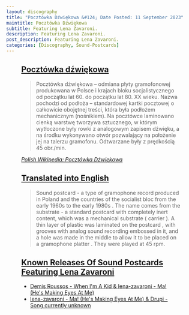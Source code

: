```yaml
---
layout: discography
title: "Pocztówka Dźwiękowa &#124; Date Posted: 11 September 2023"
maintitle: Pocztówka Dźwiękowa
subtitle: Featuring Lena Zavaroni.
description: Featuring Lena Zavaroni.
post_description: Featuring Lena Zavaroni.
categories: [Discography, Sound-Postcards]
---
```


<figure class="fig3">
<div class="CardLayout CardLayout-Height1">
<div class="CardItem"><h2 id="infobox1" class="infobox"><a href="#infobox1">Pocztówka dźwiękowa</a></h2>
<blockquote>
<p>Pocztówka dźwiękowa – odmiana płyty gramofonowej produkowana w Polsce i krajach bloku socjalistycznego od początku lat 60. do początku lat 80. XX wieku. Nazwa pochodzi od podłoża – standardowej kartki pocztowej o całkowicie obojętnej treści, która była podłożem mechanicznym (nośnikiem). Na pocztówce laminowano cienką warstwę tworzywa sztucznego, w którym wytłoczone były rowki z analogowym zapisem dźwięku, a na środku wykonywano otwór pozwalający na położenie jej na talerzu gramofonu. Odtwarzane były z prędkością 45 obr./min.</p>
</blockquote>
<cite><a class="external-link" href="https://pl.wikipedia.org/wiki/Poczt%C3%B3wka_d%C5%BAwi%C4%99kowa#">Polish Wikipedia: Pocztówka Dźwiękowa</a></cite>
</div></div>
</figure>

<figure class="fig3">
<div class="CardLayout CardLayout-Height1">
<div class="CardItem"><h2 id="infobox1" class="infobox"><a href="#infobox1">Translated into English</a></h2>
<blockquote>
<p>Sound postcard - a type of gramophone record produced in Poland and the countries of the socialist bloc from the early 1960s to the early 1980s . The name comes from the substrate - a standard postcard with completely inert content, which was a mechanical substrate ( carrier ). A thin layer of plastic was laminated on the postcard , with grooves with analog sound recording embossed in it, and a hole was made in the middle to allow it to be placed on a gramophone platter . They were played at 45 rpm.</p>
</blockquote>
</div></div>
</figure>

<figure class="fig3">
<div class="CardLayout CardLayout-Height1">
<div class="CardItem"><h2 id="infobox1" class="infobox"><a href="#infobox1">Known Releases Of Sound Postcards Featuring Lena Zavaroni</a></h2>
<ul>
<li><a href="/discography/sound-postcards/2023-09-11-demis-roussos-lena-zavaroni">Demis Roussos - When I'm A Kid & lena-zavaroni - Ma! (He's Making Eyes At Me)</a></li>
<li><a href="/discography/sound-postcards/2023-09-11-lena-zavaroni-drupi">lena-zavaroni - Ma! (He's Making Eyes At Me) & Drupi - Song currently unknown</a></li>
</ul>
</div></div>
</figure>

